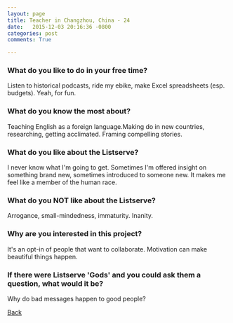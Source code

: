 ```yaml
---
layout: page
title: Teacher in Changzhou, China - 24
date:   2015-12-03 20:16:36 -0800
categories: post
comments: True

---
```


### What do you like to do in your free time?
<p>Listen to historical podcasts, ride my ebike, make Excel spreadsheets (esp. budgets). Yeah, for fun. </p>

### What do you know the most about?
<p>Teaching English as a foreign language.Making do in new countries, researching, getting acclimated. Framing compelling stories. </p>

### What do you like about the Listserve?
<p>I never know what I'm going to get. Sometimes I'm offered insight on something brand new, sometimes introduced to someone new. It makes me feel like a member of the human race. </p>

### What do you NOT like about the Listserve?
<p>Arrogance, small-mindedness, immaturity. Inanity. </p>

### Why are you interested in this project?
<p>It's an opt-in of people that want to collaborate. Motivation can make beautiful things happen. </p>

### If there were Listserve 'Gods' and you could ask them a question, what would it be?
<p>Why do bad messages happen to good people?</p>

[Back][1]

[1]: /home/responders/all
